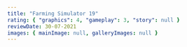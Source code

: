 ```yaml
---
title: "Farming Simulator 19"
rating: { "graphics": 4, "gameplay": 3, "story": null }
reviewDate: 30-07-2021
images: { mainImage: null, galleryImages: null }
---
```

